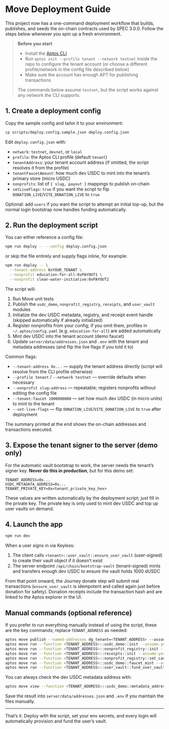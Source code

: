 # Move Deployment Guide

This project now has a one-command deployment workflow that builds, publishes, and seeds the on-chain contracts used by SPEC 3.0.0. Follow the steps below whenever you spin up a fresh environment.

> **Before you start**
> - Install the [Aptos CLI](https://aptos.dev/en/build/install-cli)
> - Run `aptos init --profile tenant --network testnet` inside the repo to configure the tenant account (or choose a different profile/network in the config file described below)
> - Make sure the account has enough APT for publishing transactions
>
> The commands below assume `testnet`, but the script works against any network the CLI supports.

## 1. Create a deployment config

Copy the sample config and tailor it to your environment:

```bash
cp scripts/deploy.config.sample.json deploy.config.json
```

Edit `deploy.config.json` with:
- `network`: `testnet`, `devnet`, or `local`
- `profile`: the Aptos CLI profile (default `tenant`)
- `tenantAddress`: your tenant account address (if omitted, the script resolves it from the profile)
- `tenantFaucetAmount`: how much dev USDC to mint into the tenant’s primary store (micro USDC)
- `nonprofits`: list of `{ slug, payout }` mappings to publish on-chain
- `setLiveFlags`: `true` if you want the script to flip `DONATION_LIVE`/`VITE_DONATION_LIVE` to `true`

Optional: add `users` if you want the script to attempt an initial top-up, but the normal login bootstrap now handles funding automatically.

## 2. Run the deployment script

You can either reference a config file:

```bash
npm run deploy -- --config deploy.config.json
```

or skip the file entirely and supply flags inline, for example:

```bash
npm run deploy -- \
  --tenant-address 0xYOUR_TENANT \
  --nonprofit education-for-all:0xPAYOUT1 \
  --nonprofit clean-water-initiative:0xPAYOUT2
```

The script will:
1. Run Move unit tests
2. Publish the `usdc_demo`, `nonprofit_registry`, `receipts`, and `user_vault` modules
3. Initialize the dev USDC metadata, registry, and receipt event handle (skipped automatically if already initialized)
4. Register nonprofits from your config; if you omit them, profiles in `~/.aptos/config.yaml` (e.g. `education-for-all`) are added automatically
5. Mint dev USDC into the tenant account (demo faucet)
6. Update `server/data/addresses.json` and `.env` with the tenant and metadata addresses (and flip the live flags if you told it to)

Common flags:
- `--tenant-address 0x...` — supply the tenant address directly (script will resolve from the CLI profile otherwise)
- `--profile tenant` / `--network testnet` — override defaults when necessary
- `--nonprofit slug:address` — repeatable; registers nonprofits without editing the config file
- `--tenant-faucet 1000000000` — set how much dev USDC (in micro units) to mint to the tenant
- `--set-live-flags` — flip `DONATION_LIVE`/`VITE_DONATION_LIVE` to `true` after deployment

The summary printed at the end shows the on-chain addresses and transactions executed.

## 3. Expose the tenant signer to the server (demo only)

For the automatic vault bootstrap to work, the server needs the tenant’s signer key. **Never do this in production**, but for this demo set:

```env
TENANT_ADDRESS=0x...
USDC_METADATA_ADDRESS=0x...
TENANT_PRIVATE_KEY=0x<tenant_private_key_hex>
```

These values are written automatically by the deployment script; just fill in the private key. The private key is only used to mint dev USDC and top up user vaults on demand.

## 4. Launch the app

```bash
npm run dev
```

When a user signs in via Keyless:
1. The client calls `<tenant>::user_vault::ensure_user_vault` (user-signed) to create their vault object if it doesn’t exist
2. The server endpoint `/api/chain/bootstrap-vault` (tenant-signed) mints and transfers enough dev USDC to ensure the vault holds 1000 dUSDC

From that point onward, the Journey donate step will submit real transactions (`ensure_user_vault` is idempotent and called again just before donation for safety). Donation receipts include the transaction hash and are linked to the Aptos explorer in the UI.

## Manual commands (optional reference)

If you prefer to run everything manually instead of using the script, these are the key commands; replace `TENANT_ADDRESS` as needed:

```bash
aptos move publish --named-addresses dg_tenant=<TENANT_ADDRESS> --assume-yes
aptos move run --function <TENANT_ADDRESS>::usdc_demo::init --assume-yes
aptos move run --function <TENANT_ADDRESS>::nonprofit_registry::init --assume-yes
aptos move run --function <TENANT_ADDRESS>::receipts::init --assume-yes
aptos move run --function <TENANT_ADDRESS>::nonprofit_registry::set_cause --assume-yes --args vector<u8>:"education-for-all" address:<PAYOUT_ADDRESS>
aptos move run --function <TENANT_ADDRESS>::usdc_demo::faucet_mint --assume-yes --args address:<TENANT_ADDRESS> u64:1000000000
aptos move run --function <TENANT_ADDRESS>::user_vault::fund_user_vault --assume-yes --args address:<USER_ADDRESS> u64:1000000000
```

You can always check the dev USDC metadata address with:

```bash
aptos move view --function <TENANT_ADDRESS>::usdc_demo::metadata_address --json
```

Save the result into `server/data/addresses.json` and `.env` if you maintain the files manually.

---

That’s it. Deploy with the script, set your env secrets, and every login will automatically provision and fund the user’s vault.
